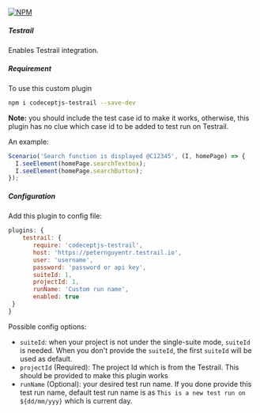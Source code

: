 [![NPM](https://nodei.co/npm/codeceptjs-testrail.png?downloads=true&downloadRank=true&stars=true)](https://nodei.co/npm/codeceptjs-testrail/)

##### Testrail
 
  Enables Testrail integration.

##### Requirement

  To use this custom plugin
  ```sh
  npm i codeceptjs-testrail --save-dev
  ```

  **Note:** you should include the test case id to make it works, otherwise, this plugin has no clue which case id to be added to test run on Testrail.

  An example:
  ```js
  Scenario('Search function is displayed @C12345', (I, homePage) => {
    I.seeElement(homePage.searchTextbox);
    I.seeElement(homePage.searchButton);
  });
  ```
 
##### Configuration
 
   Add this plugin to config file:
  
   ```js
   plugins: {
       testrail: {
          require: 'codeceptjs-testrail',
          host: 'https://peternguyentr.testrail.io',
          user: 'username',
          password: 'password or api key',
          suiteId: 1,
          projectId: 1,
          runName: 'Custom run name',
          enabled: true
    }
   }
   ```
  
   Possible config options:
  
   * `suiteId`: when your project is not under the single-suite mode, `suiteId` is needed. When you don't provide the `suiteId`, the first `suiteId` will be used as default.  
   * `projectId` (Required): The project Id which is from the Testrail. This should be provided to make this plugin works
   * `runName` (Optional): your desired test run name. If you done provide this test run name, default test run name is as `This is a new test run on ${dd/mm/yyy}` which is current day.